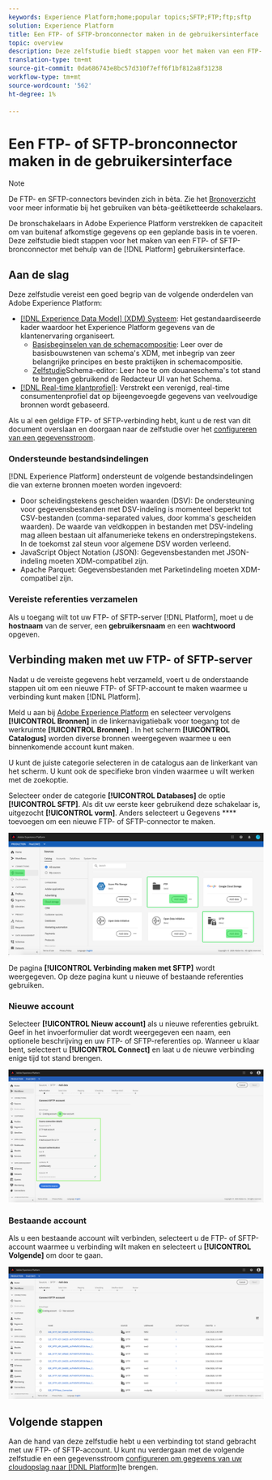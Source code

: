 ```yaml
---
keywords: Experience Platform;home;popular topics;SFTP;FTP;ftp;sftp
solution: Experience Platform
title: Een FTP- of SFTP-bronconnector maken in de gebruikersinterface
topic: overview
description: Deze zelfstudie biedt stappen voor het maken van een FTP- of SFTP-bronconnector met behulp van de gebruikersinterface van het Platform.
translation-type: tm+mt
source-git-commit: 0da686743e8bc57d310f7eff6f1bf812a8f31238
workflow-type: tm+mt
source-wordcount: '562'
ht-degree: 1%

---
```



# Een FTP- of SFTP-bronconnector maken in de gebruikersinterface

>[!NOTE]
>
>De FTP- en SFTP-connectors bevinden zich in bèta. Zie het [Bronoverzicht](../../../../home.md#terms-and-conditions) voor meer informatie bij het gebruiken van bèta-geëtiketteerde schakelaars.

De bronschakelaars in Adobe Experience Platform verstrekken de capaciteit om van buitenaf afkomstige gegevens op een geplande basis in te voeren. Deze zelfstudie biedt stappen voor het maken van een FTP- of SFTP-bronconnector met behulp van de [!DNL Platform] gebruikersinterface.

## Aan de slag

Deze zelfstudie vereist een goed begrip van de volgende onderdelen van Adobe Experience Platform:

* [[!DNL Experience Data Model] (XDM) Systeem](../../../../../xdm/home.md): Het gestandaardiseerde kader waardoor het Experience Platform gegevens van de klantenervaring organiseert.
   * [Basisbeginselen van de schemacompositie](../../../../../xdm/schema/composition.md): Leer over de basisbouwstenen van schema&#39;s XDM, met inbegrip van zeer belangrijke principes en beste praktijken in schemacompositie.
   * [Zelfstudie](../../../../../xdm/tutorials/create-schema-ui.md)Schema-editor: Leer hoe te om douaneschema&#39;s tot stand te brengen gebruikend de Redacteur UI van het Schema.
* [[!DNL Real-time klantprofiel]](../../../../../profile/home.md): Verstrekt een verenigd, real-time consumentenprofiel dat op bijeengevoegde gegevens van veelvoudige bronnen wordt gebaseerd.

Als u al een geldige FTP- of SFTP-verbinding hebt, kunt u de rest van dit document overslaan en doorgaan naar de zelfstudie over het [configureren van een gegevensstroom](../../dataflow/batch/cloud-storage.md).

### Ondersteunde bestandsindelingen

[!DNL Experience Platform] ondersteunt de volgende bestandsindelingen die van externe bronnen moeten worden ingevoerd:

* Door scheidingstekens gescheiden waarden (DSV): De ondersteuning voor gegevensbestanden met DSV-indeling is momenteel beperkt tot CSV-bestanden (comma-separated values, door komma&#39;s gescheiden waarden). De waarde van veldkoppen in bestanden met DSV-indeling mag alleen bestaan uit alfanumerieke tekens en onderstrepingstekens. In de toekomst zal steun voor algemene DSV worden verleend.
* JavaScript Object Notation (JSON): Gegevensbestanden met JSON-indeling moeten XDM-compatibel zijn.
* Apache Parquet: Gegevensbestanden met Parketindeling moeten XDM-compatibel zijn.

### Vereiste referenties verzamelen

Als u toegang wilt tot uw FTP- of SFTP-server [!DNL Platform], moet u de **hostnaam** van de server, een **gebruikersnaam** en een **wachtwoord** opgeven.

## Verbinding maken met uw FTP- of SFTP-server

Nadat u de vereiste gegevens hebt verzameld, voert u de onderstaande stappen uit om een nieuwe FTP- of SFTP-account te maken waarmee u verbinding kunt maken [!DNL Platform].

Meld u aan bij [Adobe Experience Platform](https://platform.adobe.com) en selecteer vervolgens **[!UICONTROL Bronnen]** in de linkernavigatiebalk voor toegang tot de werkruimte **[!UICONTROL Bronnen]** . In het scherm **[!UICONTROL Catalogus]** worden diverse bronnen weergegeven waarmee u een binnenkomende account kunt maken.

U kunt de juiste categorie selecteren in de catalogus aan de linkerkant van het scherm. U kunt ook de specifieke bron vinden waarmee u wilt werken met de zoekoptie.

Selecteer onder de categorie **[!UICONTROL Databases]** de optie **[!UICONTROL SFTP]**. Als dit uw eerste keer gebruikend deze schakelaar is, uitgezocht **[!UICONTROL vorm]**. Anders selecteert u Gegevens **** toevoegen om een nieuwe FTP- of SFTP-connector te maken.

![catalogus](../../../../images/tutorials/create/sftp/catalog.png)

De pagina **[!UICONTROL Verbinding maken met SFTP]** wordt weergegeven. Op deze pagina kunt u nieuwe of bestaande referenties gebruiken.

### Nieuwe account

Selecteer **[!UICONTROL Nieuw account]** als u nieuwe referenties gebruikt. Geef in het invoerformulier dat wordt weergegeven een naam, een optionele beschrijving en uw FTP- of SFTP-referenties op. Wanneer u klaar bent, selecteert u **[!UICONTROL Connect]** en laat u de nieuwe verbinding enige tijd tot stand brengen.

![verbinden](../../../../images/tutorials/create/sftp/new.png)

### Bestaande account

Als u een bestaande account wilt verbinden, selecteert u de FTP- of SFTP-account waarmee u verbinding wilt maken en selecteert u **[!UICONTROL Volgende]** om door te gaan.

![bestaand](../../../../images/tutorials/create/sftp/existing.png)

## Volgende stappen

Aan de hand van deze zelfstudie hebt u een verbinding tot stand gebracht met uw FTP- of SFTP-account. U kunt nu verdergaan met de volgende zelfstudie en een gegevensstroom [configureren om gegevens van uw cloudopslag naar [!DNL Platform]](../../dataflow/batch/cloud-storage.md)te brengen.